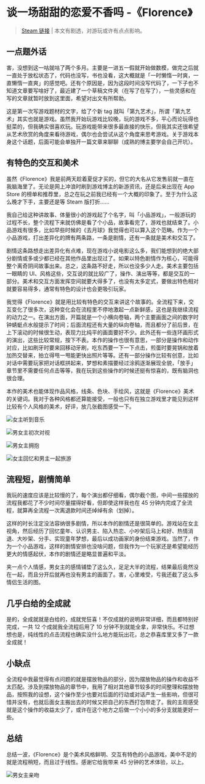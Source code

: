 # 谈一场甜甜的恋爱不香吗 -《Florence》

> [Steam 链接](https://store.steampowered.com/app/1102130/Florence/) | 本文有剧透，对游玩或许有点点影响。

## 一点题外话

害，没想到这一咕就咕了两个多月。主要是一进五一假就开始做数模，做完之后就一直处于放松状态了，代码也没写，书也没看，这大概就是「一时懒惰一时爽，一直懒惰一直爽」的感觉吧。还有个原因是，因为这段时间没写代码了，一下子也不知道文章要写啥好了，最近建了一个草稿文件夹（在写了在写了），一些灵感和在写的文章就暂时放到这里面，希望对出文有所帮助。

这是第一次写游戏题材的文字，给了个新 tag 就叫「第九艺术」，所谓「第九艺术」其实也就是游戏。虽然我开始玩游戏比较晚，玩的游戏不多，平心而论玩得也挺菜的，但我确实很喜欢玩。玩游戏能带来很多最直接的快乐，但我其实还很希望从艺术欣赏的角度来看待游戏，偶尔也会尝试从这个角度来思考游戏。关于游戏本身这个话题，后面可能会单独开一篇文章来聊聊（成熟的博主要学会自己开坑）。

## 有特色的交互和美术

虽然《Florence》我是前两天趁着夏促才买的，但它的大名从它发售前就一直在我脑海里了。无论是网上冲浪时刷到游戏博主的新游资讯，还是后来出现在 App Store 的榜单和推荐里，总之在玩之前我已经有一个大概的印象了。至于为什么这么晚才下手，主要还是等 Steam 版打折……

我自己给这种讲故事、体量很小的游戏起了个名字，叫「小品游戏」，一般游玩的过程不长，整个流程下来就仿佛是看了个小品，故事看完了，游戏也就结束了。小品游戏有很多，比如早些时候的《去月球》我觉得也可以算入这个范畴。作为一个小品游戏，打出差异化的牌有两条路，一条是剧情，还有一条就是美术和交互了。

剧情这条路想走出差异化有点难，现在游戏小说电影这么多，我们能想到的绝大部分剧情或多或少都已经在其他作品里出现过了。如果以特色剧情作为核心，可能得整个离奇阴间故事出来。总之，这条路不好走，所以也没多少人走。美术主要包括一眼睛的 UI、风格这些，交互说的就比较广了，操作、演出等等，都是交互的一部分。美术和交互方面发挥空间就要大得多了，也没有太多定式，要做出特色相对就要容易得多，通常有特色的设计也会更吸引玩家。

我觉得《Florence》就是用比较有特色的交互来讲这个故事的。全流程下来，交互变化了很多次，这种变化会在流程里不停地激起一点新鲜感，这也是我继续流程的动力之一。在演出方面，开篇就是一个小横向卷轴，两个主要画面之间的数字时钟蜻蜓点水般提示了时间；后面流程还有大量的纵向卷轴，而且都分了前后景，在上下滚动的时候很生动，表现力比纯平的画面要好不少。此外还有一些连环画形式的演出，这些比较常规，按下不表。本作的操作也很有意思，一部分是操作和动作对应，比如刷牙时要来回移动牙刷，吃东西要一下一下点击，煎蛋时要晃锅和放着加热交替来，拍立得甩一甩能更快出照片等等。还有一部分操作比较有创意，比如对话中需要玩家把对话框拼起来，梦想和素描要经过涂鸦逐渐展现全貌，「放手」章节里不需要任何点击等等，我在玩到这些操作的时候还挺有惊喜的，既有脑洞也很合理。

本作的美术也能体现作品风格，线条、色块、手绘风，这就是《Florence》美术的关键词。我对于各种风格都还算能接受，一般也只有在独立游戏里才能见到这样比较有个人风格的美术，好评，放几张截图感受一下。

![女主听到音乐](https://i.loli.net/2020/07/05/OuGKmolP1y6Mv2W.jpg)

![男女主初次对视](https://i.loli.net/2020/07/05/1469n7yPCFtAqHr.jpg)

![男女主拥抱](https://i.loli.net/2020/07/05/lzQEZiWUA7L6awo.jpg)

![女主回忆和男主一起旅游](https://i.loli.net/2020/07/05/dhQvs6NUW7FcDGH.jpg)

## 流程短，剧情简单

我玩的速度应该是比较慢的了，每个演出都仔细看，偶尔截个图，中间一些摆放的流程我都花了不少时间尽量摆得好看，但即使这样我也在 45 分钟内完成了全流程，就算再全流程一次离退款时间还绰绰有余（划掉）。

这样的时长注定没法容纳很多剧情，所以本作的剧情还是很简单的。游戏站在女主视角，然后经历了回忆童年、认识男主、陷入热恋、小吵架后马上和好、热情消退、大吵架、分手、实现童年梦想，最后以成功画家的身份结束游戏。当然了，作为一个小品游戏，这样的剧情安排也没啥问题，但我作为一个玩家还是希望能经历更大的情感起伏，本作的剧情还是略显普遍和平淡。

夹一点个人情感，男女主的感情铺垫了这么久，足足大半的流程，结果最后竟然没在一起，而且分开后就再也没有男主的画面了。害，心里难受，亏我还截了这么多情侣生活的图。

## 几乎白给的全成就

是的，全成就就是白给的，成就党狂喜！不仅成就的说明非常详细，而且都特别好完成，一共 12 个成就我全流程后用了 10 分钟不到就能全拿，非常快乐。不过想想也是，纯线性的点击流程也确实没什么地方能玩出花，总之恭喜库里又多了一款全成就！

## 小缺点

全流程中我最觉得有点问题的就是摆放物品的部分，因为摆放物品的操作和收益不太匹配。涉及到摆放物品的章节中，我用了相对其他章节较多的时间整理和摆放物品，按照我的设想，这个操作至少也要对后面的行动或对话产生一些影响，但很可惜并没有，也就后面女主搬出去的时候又把自己的东西打包带走了。我的主观感受就是这个操作的收益太少了，或许在这个地方之后做一个小小的多分支就能更好一些。

## 总结

总结一波，《Florence》是个美术风格鲜明、交互有特色的小品游戏，美中不足的就是流程稍短，而且过于线性。感谢它给我带来 45 分钟的艺术体验，以上。

![男女主亲吻](https://i.loli.net/2020/07/05/Pswz7TCMl2ZH1jX.jpg)
